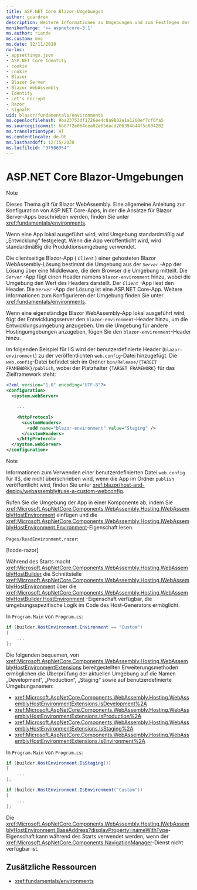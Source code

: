 ```yaml
---
title: ASP.NET Core Blazor-Umgebungen
author: guardrex
description: Weitere Informationen zu Umgebungen und zum Festlegen der Umgebung einer Blazor WebAssembly-App finden Sie unter Blazor.
monikerRange: '>= aspnetcore-3.1'
ms.author: riande
ms.custom: mvc
ms.date: 12/11/2020
no-loc:
- appsettings.json
- ASP.NET Core Identity
- cookie
- Cookie
- Blazor
- Blazor Server
- Blazor WebAssembly
- Identity
- Let's Encrypt
- Razor
- SignalR
uid: blazor/fundamentals/environments
ms.openlocfilehash: 9ba23753df1726ee4c8a9802e1a1260ef7cf6fa5
ms.sourcegitcommit: 6b87f2e064cea02e65dacd206394b44f5c604282
ms.translationtype: HT
ms.contentlocale: de-DE
ms.lasthandoff: 12/15/2020
ms.locfileid: "97506954"
---
```

# <a name="aspnet-core-no-locblazor-environments"></a>ASP.NET Core Blazor-Umgebungen

> [!NOTE]
> Dieses Thema gilt für Blazor WebAssembly. Eine allgemeine Anleitung zur Konfiguration von ASP.NET Core-Apps, in der die Ansätze für Blazor Server-Apps beschrieben werden, finden Sie unter <xref:fundamentals/environments>.

Wenn eine App lokal ausgeführt wird, wird Umgebung standardmäßig auf „Entwicklung“ festgelegt. Wenn die App veröffentlicht wird, wird standardmäßig die Produktionsumgebung verwendet.

Die clientseitige Blazor-App ( *`Client`* ) einer gehosteten Blazor WebAssembly-Lösung bestimmt die Umgebung aus der *`Server`* -App der Lösung über eine Middleware, die dem Browser die Umgebung mitteilt. Die *`Server`* -App fügt einen Header namens `blazor-environment` hinzu, wobei die Umgebung den Wert des Headers darstellt. Der *`Client`* -App liest den Header. Die *`Server`* -App der Lösung ist eine ASP.NET Core-App. Weitere Informationen zum Konfigurieren der Umgebung finden Sie unter <xref:fundamentals/environments>.

Wenn eine eigenständige Blazor WebAssembly-App lokal ausgeführt wird, fügt der Entwicklungsserver den `blazor-environment`-Header hinzu, um die Entwicklungsumgebung anzugeben. Um die Umgebung für andere Hostingumgebungen anzugeben, fügen Sie den `blazor-environment`-Header hinzu.

Im folgenden Beispiel für IIS wird der benutzerdefinierte Header (`blazor-environment`) zu der veröffentlichten `web.config`-Datei hinzugefügt. Die `web.config`-Datei befindet sich im Ordner `bin/Release/{TARGET FRAMEWORK}/publish`, wobei der Platzhalter `{TARGET FRAMEWORK}` für das Zielframework steht:

```xml
<?xml version="1.0" encoding="UTF-8"?>
<configuration>
  <system.webServer>

    ...

    <httpProtocol>
      <customHeaders>
        <add name="blazor-environment" value="Staging" />
      </customHeaders>
    </httpProtocol>
  </system.webServer>
</configuration>
```

> [!NOTE]
> Informationen zum Verwenden einer benutzerdefinierten Datei `web.config` für IIS, die nicht überschrieben wird, wenn die App im Ordner `publish` veröffentlicht wird, finden Sie unter <xref:blazor/host-and-deploy/webassembly#use-a-custom-webconfig>.

Rufen Sie die Umgebung der App in einer Komponente ab, indem Sie <xref:Microsoft.AspNetCore.Components.WebAssembly.Hosting.IWebAssemblyHostEnvironment> einfügen und die <xref:Microsoft.AspNetCore.Components.WebAssembly.Hosting.IWebAssemblyHostEnvironment.Environment>-Eigenschaft lesen.

`Pages/ReadEnvironment.razor`:

[!code-razor[](environments/samples_snapshot/ReadEnvironment.razor?highlight=3,7)]

Während des Starts macht <xref:Microsoft.AspNetCore.Components.WebAssembly.Hosting.WebAssemblyHostBuilder> die Schnittstelle <xref:Microsoft.AspNetCore.Components.WebAssembly.Hosting.IWebAssemblyHostEnvironment> über die <xref:Microsoft.AspNetCore.Components.WebAssembly.Hosting.WebAssemblyHostBuilder.HostEnvironment> -Eigenschaft verfügbar, die umgebungsspezifische Logik im Code des Host-Generators ermöglicht.

In `Program.Main` von `Program.cs`:

```csharp
if (builder.HostEnvironment.Environment == "Custom")
{
    ...
};
```

Die folgenden bequemen, von <xref:Microsoft.AspNetCore.Components.WebAssembly.Hosting.WebAssemblyHostEnvironmentExtensions> bereitgestellten Erweiterungsmethoden ermöglichen die Überprüfung der aktuellen Umgebung auf die Namen „Development“, „Production“, „Staging“ sowie auf benutzerdefinierte Umgebungsnamen:

* <xref:Microsoft.AspNetCore.Components.WebAssembly.Hosting.WebAssemblyHostEnvironmentExtensions.IsDevelopment%2A>
* <xref:Microsoft.AspNetCore.Components.WebAssembly.Hosting.WebAssemblyHostEnvironmentExtensions.IsProduction%2A>
* <xref:Microsoft.AspNetCore.Components.WebAssembly.Hosting.WebAssemblyHostEnvironmentExtensions.IsStaging%2A>
* <xref:Microsoft.AspNetCore.Components.WebAssembly.Hosting.WebAssemblyHostEnvironmentExtensions.IsEnvironment%2A>

In `Program.Main` von `Program.cs`:

```csharp
if (builder.HostEnvironment.IsStaging())
{
    ...
};

if (builder.HostEnvironment.IsEnvironment("Custom"))
{
    ...
};
```

Die <xref:Microsoft.AspNetCore.Components.WebAssembly.Hosting.IWebAssemblyHostEnvironment.BaseAddress?displayProperty=nameWithType>-Eigenschaft kann während des Starts verwendet werden, wenn der <xref:Microsoft.AspNetCore.Components.NavigationManager>-Dienst nicht verfügbar ist.

## <a name="additional-resources"></a>Zusätzliche Ressourcen

* <xref:fundamentals/environments>
